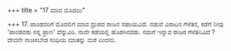 +++
title = "17 ಮಾವ ಮೊದಲು"

+++
17. ಪಾಂಡವರಿಗೆ ಮೊದಲಿಗೆ ಮಾವ ದ್ರುಪದ ರಾಜನ ಸಹಾಯವಿದೆ. ನಡುವೆ ವಿರಾಟನ ಗೆಳೆತನ, ಕಡೆಗೆ ನೀವು 'ಪಾಂಡವರು ನನ್ನ ಪ್ರಾಣ' ವೆನ್ನುವಿರಿ. ನಾವೇ ಕಡೆಯಲ್ಲಿ ಹೊರಗಿನವರು. ನಮಗೆ ಇನ್ನಾವ ರಾಜರ ಗೆಳೆತನಿವಿದೆ ? ದೇವನೇ ನಾಚಿಸಬೇಡ ಸಂಧಿಯ ಮಾತನ್ನು ಮರೆ ಎಂದನು.